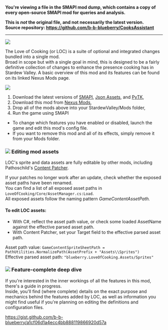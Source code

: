 **You're viewing a file in the SMAPI mod dump, which contains a copy of every open-source SMAPI mod
for queries and analysis.**

**This is _not_ the original file, and not necessarily the latest version.**  
**Source repository: https://github.com/b-b-blueberry/CooksAssistant**

----

![](https://i.imgur.com/WfFkBGI.png)

The Love of Cooking (or LOC) is a suite of optional and integrated changes bundled into a single mod.  
Broad in scope but with a single goal in mind, this is designed to be a fairly definitive collection of changes to enhance the presence cooking has in Stardew Valley. 
A basic overview of this mod and its features can be found on its linked Nexus Mods page.  


![](https://i.imgur.com/y5GeriD.png)

1. Download the latest versions of [SMAPI](https://smapi.io), [Json Assets](https://www.nexusmods.com/stardewvalley/mods/1720), and [PyTK](https://www.nexusmods.com/stardewvalley/mods/1726),
2. Download this mod from [Nexus Mods](https://www.nexusmods.com/stardewvalley/mods/6830),
3. Drop all of the mods above into your StardewValley/Mods folder,
4. Run the game using SMAPI

+  To change which features you have enabled or disabled, launch the game and edit this mod's config file.  
+  If you want to remove this mod and all of its effects, simply remove it from your Mods folder.

### ![](https://i.imgur.com/QyZQGVb.png) Editing mod assets

LOC's sprite and data assets are fully editable by other mods, including Pathoschild's [Content Patcher](https://github.com/Pathoschild/StardewMods/tree/stable/ContentPatcher).  

If your patches no longer work after an update, check whether the exposed asset paths have been renamed.  
You can find a list of all exposed asset paths in `LoveOfCooking/Core/AssetManager.cs:Load`.  
All exposed assets follow the naming pattern *GameContentAssetPath.*

#### To edit LOC assets:  
- With C#, reflect the asset path value, or check some loaded AssetName against the effective parsed asset path.  
- With Content Patcher, set your Target field to the effective parsed asset path.

Asset path value: `GameContentSpriteSheetPath = PathUtilities.NormalizePath(AssetPrefix + "Assets\\Sprites")`  
Effective parsed asset path: `"blueberry.LoveOfCooking.Assets/Sprites"`

### ![](https://i.imgur.com/QyZQGVb.png) Feature-complete deep dive

If you're interested in the inner workings of all the features in this mod, there's a guide in progress.  
Inside, you'll find (where complete) details on the exact purpose and mechanics behind the features added by LOC, as well as information you might find useful if you're planning on editing the definitions and configuration files.


https://gist.github.com/b-b-blueberry/a1cf06d1a4ecc4bb888119866920d57a
